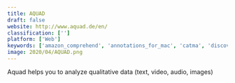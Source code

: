 ```yaml
---
title: AQUAD
draft: false 
website: http://www.aquad.de/en/
classification: ['']
platform: ['Web']
keywords: ['amazon_comprehend', 'annotations_for_mac', 'catma', 'discovertext', 'dovetail', 'fuzzywuzzy', 'lexalytics_semantria', 'maxqda', 'monosnap', 'nvivo', 'picpick', 'plato', 'provalis_research', 'qda_miner', 'qiqqa', 'quirkos', 'tams_analyzer', 'the_ethnograph', 'transana', 'wired-marker']
image: 2020/04/AQUAD.png
---
```

Aquad helps you to analyze qualitative data (text, video, audio, images)